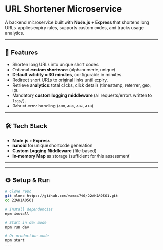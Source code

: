 # URL Shortener Microservice

A backend microservice built with **Node.js + Express** that shortens long URLs, applies expiry rules, supports custom codes, and tracks usage analytics.

---

## 🚀 Features
- Shorten long URLs into unique short codes.
- Optional **custom shortcode** (alphanumeric, unique).
- **Default validity = 30 minutes**, configurable in minutes.
- Redirect short URLs to original links until expiry.
- Retrieve **analytics**: total clicks, click details (timestamp, referrer, geo, ip).
- Mandatory **custom logging middleware** (all requests/errors written to `logs/`).
- Robust error handling (`400`, `404`, `409`, `410`).

---

## 🛠️ Tech Stack
- **Node.js + Express**
- **nanoid** for unique shortcode generation
- **Custom Logging Middleware** (file-based)
- **In-memory Map** as storage (sufficient for this assessment)

---

---

## ⚙️ Setup & Run
```bash
# Clone repo
git clone https://github.com/vamsi746/22AK1A0561.git
cd 22AK1A0561

# Install dependencies
npm install

# Start in dev mode
npm run dev

# Or production mode
npm start
---
